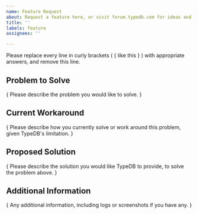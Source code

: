 ```yaml
---
name: Feature Request
about: Request a feature here, or visit forum.typedb.com for ideas and questions
title: ''
labels: feature
assignees: ''

---
```


Please replace every line in curly brackets ( { like this } ) with appropriate answers, and remove this line.

## Problem to Solve

{ Please describe the problem you would like to solve. }

## Current Workaround

{ Please describe how you currently solve or work around this problem, given TypeDB's limitation. }

## Proposed Solution

{ Please describe the solution you would like TypeDB to provide, to solve the problem above. }

## Additional Information

{ Any additional information, including logs or screenshots if you have any. }
